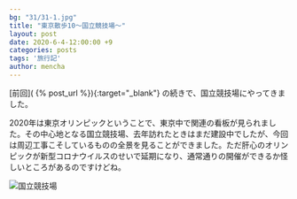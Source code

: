 ```yaml
---
bg: "31/31-1.jpg"
title: "東京散歩10～国立競技場～"
layout: post
date: 2020-6-4-12:00:00 +9
categories: posts
tags: '旅行記'
author: mencha
---
```


[前回]( {% post_url  %}){:target="_blank"} の続きで、国立競技場にやってきました。

2020年は東京オリンピックということで、東京中で関連の看板が見られました。その中心地となる国立競技場、去年訪れたときはまだ建設中でしたが、今回は周辺工事こそしているものの全景を見ることができました。ただ肝心のオリンピックが新型コロナウイルスのせいで延期になり、通常通りの開催ができるか怪しいところがあるのですけどね。

![国立競技場](https://drive.google.com/uc?export=view&id=1nZMK44NRbPC-tPTCXYC-8bevHoXyD3Bi)

<!--more-->